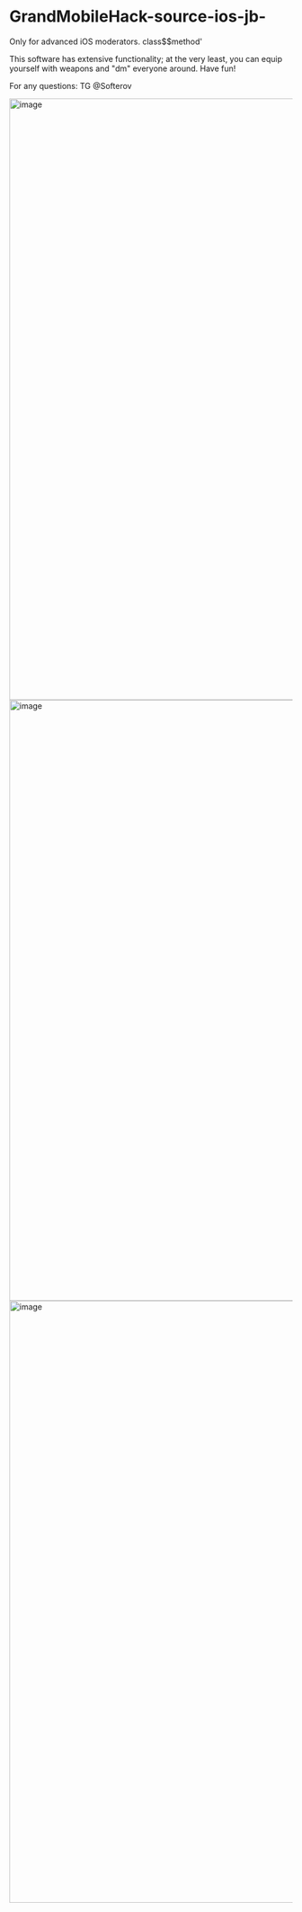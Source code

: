# GrandMobileHack-source-ios-jb-
Only for advanced iOS moderators.  class$$method'

This software has extensive functionality; at the very least, you can equip yourself with weapons and "dm" everyone around. Have fun!

For any questions: TG @Softerov


<img width="1436" height="1070" alt="image" src="https://github.com/user-attachments/assets/f770d542-d972-4e2f-8c9b-24e2758a8992" />

<img width="1437" height="1069" alt="image" src="https://github.com/user-attachments/assets/18d73328-9083-4586-a02d-ec4a81b627f5" />

<img width="1449" height="1071" alt="image" src="https://github.com/user-attachments/assets/050dee5c-e191-4b0e-bdad-a682c16b3a69" />


